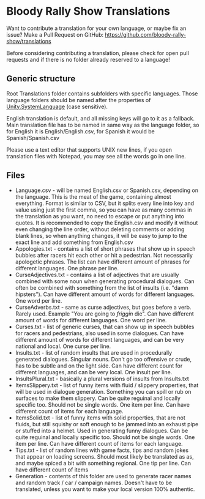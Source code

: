 # Bloody Rally Show Translations

Want to contribute a translation for your own language, or maybe fix an issue?
Make a Pull Request on GitHub: https://github.com/bloody-rally-show/translations

Before considering contributing a translation, please check for open pull requests
and if there is no folder already reserved to a language!

## Generic structure

Root Translations folder contains subfolders with specific languages. Those
language folders should be named after the properties of 
[Unity.SystemLanguage](https://docs.unity3d.com/ScriptReference/SystemLanguage.html)
(case sensitive).

English translation is default, and all missing keys will go to it as a fallback.
Main translation file has to be named in same way as the language folder, so for 
English it is English/English.csv, for Spanish it would be Spanish/Spanish.csv

Please use a text editor that supports UNIX new lines, if you open translation
files with Notepad, you may see all the words go in one line.

## Files

  * Language.csv - will be named English.csv or Spanish.csv, depending on the language.
    This is the meat of the game, containing almost everything. Format is similar to CSV,
    but it splits every line into key and value using just the first comma, so you can 
    have as many commas in the translation as you want, no need to escape or put anything into quotes.
    It is recommended to copy the English.csv and modify it without even changing the line order,
    without deleting comments or adding blank lines, so when anything changes, it will be
    easy to jump to the exact line and add something from English.csv
  * Appologies.txt - contains a list of short phrases that show up in speech bubbles after 
    racers hit each other or hit a pedestrian. Not necessarily apologetic phrases. The list 
    can have different amount of phrases for different languages. One phrase per line.
  * CurseAdjectives.txt - contains a list of adjectives that are usually combined with some noun
    when generating procedural dialogues. Can often be combined with something from the list of 
    insults (i.e. "damn hipsters"). Can have different amount of words for different languages.
    One word per line.
  * CurseAdverbs.txt - same as curse adjectives, but goes before a verb. Rarely used.
    Example "You are going to *friggin* die". Can have different amount of words for 
    different languages. One word per line.
  * Curses.txt - list of generic curses, that can show up in speech bubbles for racers
    and pedestrians, also used in some dialogues. Can have different amount of words
    for different languages, and can be very national and local. One curse per line.
  * Insults.txt - list of random insults that are used in procedurally generated dialogues. 
    Singular nouns. Don't go too offensive or crude, has to be subtle and on the light side.
    Can have different count for different languages, and can be very local. One insult per line.
  * InsultsPlural.txt - basically a plural versions of insults from Insults.txt
  * ItemsSlippery.txt - list of funny items with fluid / slippery properties, that
    will be used in dialogue generation. Something you can spill or rub on surfaces to make
    them slippery. Can be quite reguinal and locally specific too. Should not be single words.
    One item per line. Can have different count of items for each language.
  * ItemsSolid.txt - list of funny items with solid properties, that are not fluids, but still
    squishy or soft enough to be jammed into an exhaust pipe or stuffed into a helmet.
    Used in generating funny dialogues. Can be quite reguinal and locally specific too. 
    Should not be single words. One item per line. Can have different count of items for each language.
  * Tips.txt - list of random lines with game facts, tips and random jokes that appear on loading
    screens. Should most likely be translated as as, and maybe spiced a bit with something regional.
    One tip per line. Can have different count of items
  * Generation - contents of this folder are used to generate racer names and 
    random track / car / campaign names. Doesn't have to be translated, unless you want to make
    your local version 100% authentic.
